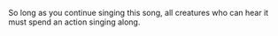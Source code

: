 So long as you continue singing this song, all creatures who can hear it must spend an action singing along.